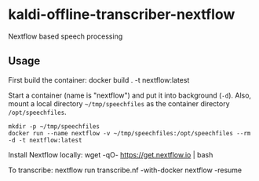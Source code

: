 # kaldi-offline-transcriber-nextflow
Nextflow based speech processing

## Usage
First build the container:
    docker build . -t nextflow:latest

Start a container (name is "nextflow") and put it into background (`-d`). Also, mount a local
directory `~/tmp/speechfiles` as the container directory `/opt/speechfiles`.
  
    mkdir -p ~/tmp/speechfiles
    docker run --name nextflow -v ~/tmp/speechfiles:/opt/speechfiles --rm -d -t nextflow:latest

Install Nextflow locally:
    wget -qO- https://get.nextflow.io | bash

To transcribe:
    nextflow run transcribe.nf -with-docker nextflow -resume